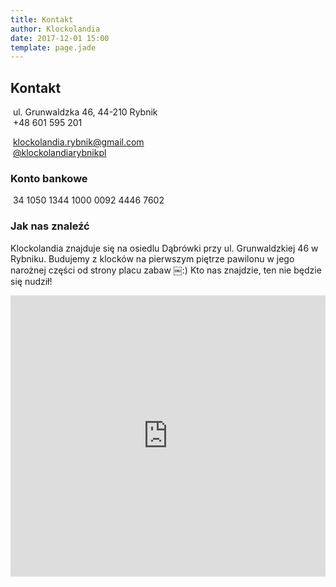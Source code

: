 ```yaml
---
title: Kontakt
author: Klockolandia
date: 2017-12-01 15:00
template: page.jade
---
```


## Kontakt

<span class="icon fa-map-marker">&nbsp;ul. Grunwaldzka 46, 44-210 Rybnik<br>
<span class="icon fa-phone"></span>&nbsp;+48 601 595 201

<span class="icon fa-envelope">&nbsp;[klockolandia.rybnik@gmail.com](mailto:klockolandia.rybnik@gmail.com)<br>
<span class="icon fa-facebook">&nbsp;[@klockolandiarybnikpl](https://www.facebook.com/klockolandiarybnikpl/)

### Konto bankowe

<span class="icon fa-bank"></span>&nbsp;34 1050 1344 1000 0092 4446 7602

### Jak nas znaleźć

Klockolandia znajduje się na osiedlu Dąbrówki przy ul. Grunwaldzkiej 46 w Rybniku. Budujemy z klocków na pierwszym piętrze pawilonu w jego narożnej części od strony placu zabaw ￼:) Kto nas znajdzie, ten nie będzie się nudził!

<iframe class="fit" src="https://www.google.com/maps/embed?pb=!1m18!1m12!1m3!1d2559.5426746159837!2d18.51784951571852!3d50.09484867942787!2m3!1f0!2f0!3f0!3m2!1i1024!2i768!4f13.1!3m3!1m2!1s0x47114f3a482d0565%3A0xf5e2ba306c1dd48e!2sKlockolandia+Rybnik!5e0!3m2!1sen!2spl!4v1512308575819" width="100%" height="450" frameborder="0" style="border:0" allowfullscreen></iframe>
